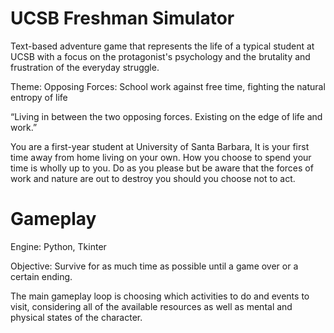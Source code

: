 # UCSB Freshman Simulator

Text-based adventure game that represents the life of a typical student at UCSB with a focus on the protagonist's psychology and the brutality and frustration of the everyday struggle.

Theme: Opposing Forces: School work against free time, fighting the natural entropy of life 

“Living in between the two opposing forces. Existing on the edge of life and work.”

You are a first-year student at University of Santa Barbara, It is your first time away from home living on your own. How you choose to spend your time is wholly up to you. Do as you please but be aware that the forces of work and nature are out to destroy you should you choose not to act. 

# Gameplay

Engine: Python, Tkinter

Objective: Survive for as much time as possible until a game over or a certain ending. 

The main gameplay loop is choosing which activities to do and events to visit, considering all of the available resources as well as mental and physical states of the character.

